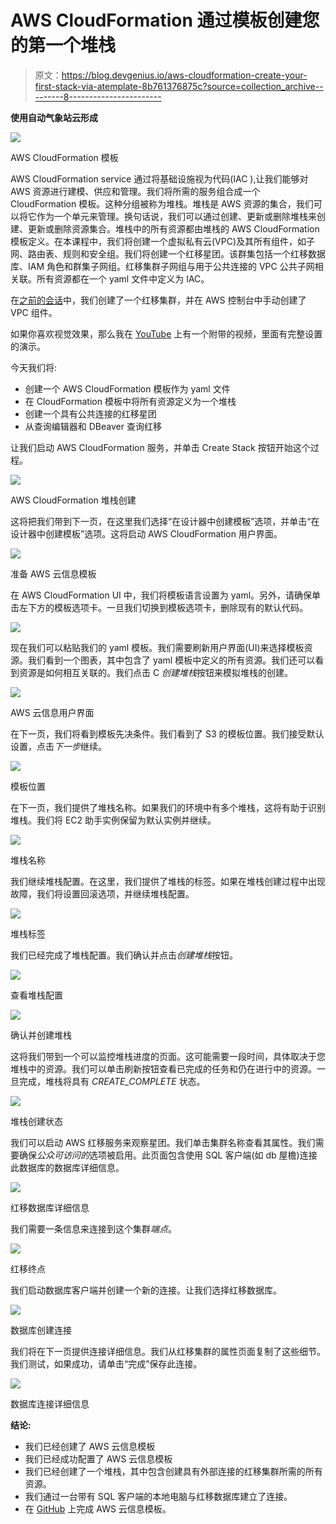 # AWS CloudFormation 通过模板创建您的第一个堆栈

> 原文：<https://blog.devgenius.io/aws-cloudformation-create-your-first-stack-via-atemplate-8b761376875c?source=collection_archive---------8----------------------->

**使用自动气象站云形成**

![](img/4555762a22a778994d9c4dbaf72698af.png)

AWS CloudFormation 模板

AWS CloudFormation service 通过将基础设施视为代码(IAC ),让我们能够对 AWS 资源进行建模、供应和管理。我们将所需的服务组合成一个 CloudFormation 模板。这种分组被称为堆栈。堆栈是 AWS 资源的集合，我们可以将它作为一个单元来管理。换句话说，我们可以通过创建、更新或删除堆栈来创建、更新或删除资源集合。堆栈中的所有资源都由堆栈的 AWS CloudFormation 模板定义。在本课程中，我们将创建一个虚拟私有云(VPC)及其所有组件，如子网、路由表、规则和安全组。我们将创建一个红移星团。该群集包括一个红移数据库、IAM 角色和群集子网组。红移集群子网组与用于公共连接的 VPC 公共子网相关联。所有资源都在一个 yaml 文件中定义为 IAC。

在[之前的会话](/setup-aws-redshift-cluster-with-external-connectivity-6d3a04d60399)中，我们创建了一个红移集群，并在 AWS 控制台中手动创建了 VPC 组件。

如果你喜欢视觉效果，那么我在 [YouTube](https://www.youtube.com/watch?v=3nsLNAZ9Zok&t) 上有一个附带的视频，里面有完整设置的演示。

今天我们将:

*   创建一个 AWS CloudFormation 模板作为 yaml 文件
*   在 CloudFormation 模板中将所有资源定义为一个堆栈
*   创建一个具有公共连接的红移星团
*   从查询编辑器和 DBeaver 查询红移

让我们启动 AWS CloudFormation 服务，并单击 Create Stack 按钮开始这个过程。

![](img/c39045c48170572a059a5a1473aabc7a.png)

AWS CloudFormation 堆栈创建

这将把我们带到下一页，在这里我们选择“在设计器中创建模板”选项，并单击“在设计器中创建模板”选项。这将启动 AWS CloudFormation 用户界面。

![](img/18b831d9613b2ab3423e01a78aa941cf.png)

准备 AWS 云信息模板

在 AWS CloudFormation UI 中，我们将模板语言设置为 yaml。另外，请确保单击左下方的模板选项卡。一旦我们切换到模板选项卡，删除现有的默认代码。

![](img/a6371e495d99f7a8045e98bf7b4a183d.png)

现在我们可以粘贴我们的 yaml 模板。我们需要刷新用户界面(UI)来选择模板资源。我们看到一个图表，其中包含了 yaml 模板中定义的所有资源。我们还可以看到资源是如何相互关联的。我们点击 C *创建堆栈*按钮来模拟堆栈的创建。

![](img/5614f0a18114db599c1b1e8e440f96c5.png)

AWS 云信息用户界面

在下一页，我们将看到模板先决条件。我们看到了 S3 的模板位置。我们接受默认设置，点击*下一步*继续。

![](img/1c14ce7b5a3e38b1dedc10af0e3ff705.png)

模板位置

在下一页，我们提供了堆栈名称。如果我们的环境中有多个堆栈，这将有助于识别堆栈。我们将 EC2 助手实例保留为默认实例并继续。

![](img/56effa54d65482c1ce7323148e980370.png)

堆栈名称

我们继续堆栈配置。在这里，我们提供了堆栈的标签。如果在堆栈创建过程中出现故障，我们将设置回滚选项，并继续堆栈配置。

![](img/a1076ca4b6d6d2375e22b2522b808164.png)

堆栈标签

我们已经完成了堆栈配置。我们确认并点击*创建堆栈*按钮。

![](img/908ad0cde4d0074fef73d57af22e7431.png)

查看堆栈配置

![](img/04afd8c3d6bf5fca92b985a5be54f97d.png)

确认并创建堆栈

这将我们带到一个可以监控堆栈进度的页面。这可能需要一段时间，具体取决于您堆栈中的资源。我们可以单击刷新按钮查看已完成的任务和仍在进行中的资源。一旦完成，堆栈将具有 *CREATE_COMPLETE* 状态。

![](img/9467207fe0e3809ae2e28b91fb7aebc3.png)

堆栈创建状态

我们可以启动 AWS 红移服务来观察星团。我们单击集群名称查看其属性。我们需要确保*公众可访问的*选项被启用。此页面包含使用 SQL 客户端(如 db 屋檐)连接此数据库的数据库详细信息。

![](img/fabb4575f330da8f070e968c15167d67.png)

红移数据库详细信息

我们需要一条信息来连接到这个集群*端点*。

![](img/7f559e575c1981b74ddd98e6b058fa8f.png)

红移终点

我们启动数据库客户端并创建一个新的连接。让我们选择红移数据库。

![](img/7ca99b28ae83495f31ab092ab5f8fcd6.png)

数据库创建连接

我们将在下一页提供连接详细信息。我们从红移集群的属性页面复制了这些细节。我们测试，如果成功，请单击“完成”保存此连接。

![](img/1c3163de318dbd58904590af19d4c3e2.png)

数据库连接详细信息

**结论:**

*   我们已经创建了 AWS 云信息模板
*   我们已经成功配置了 AWS 云信息模板
*   我们已经创建了一个堆栈，其中包含创建具有外部连接的红移集群所需的所有资源。
*   我们通过一台带有 SQL 客户端的本地电脑与红移数据库建立了连接。
*   在 [GitHub](https://github.com/hnawaz007/pythondataanalysis/tree/main/AWS%20CloudFormation) 上完成 AWS 云信息模板。
